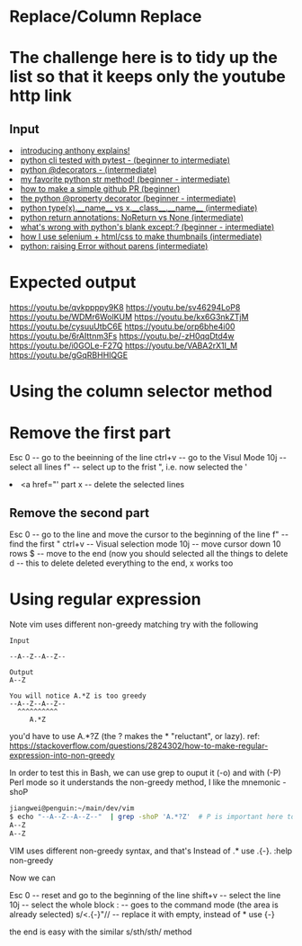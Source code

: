 # Replace/Column Replace
# The challenge here is to tidy up the list so that it keeps only the youtube http link

## Input
<li><a href="https://youtu.be/qvkppppy9K8" rel="nofollow">introducing anthony explains!</a></li>
<li><a href="https://youtu.be/sv46294LoP8" rel="nofollow">python cli tested with pytest - (beginner to intermediate)</a></li>
<li><a href="https://youtu.be/WDMr6WolKUM" rel="nofollow">python @decorators - (intermediate)</a></li>
<li><a href="https://youtu.be/kx6G3nkZTjM" rel="nofollow">my favorite python str method! (beginner - intermediate)</a></li>
<li><a href="https://youtu.be/cysuuUtbC6E" rel="nofollow">how to make a simple github PR (beginner)</a></li>
<li><a href="https://youtu.be/orp6bhe4i00" rel="nofollow">the python @property decorator (beginner - intermediate)</a></li>
<li><a href="https://youtu.be/6rAIttnm3Fs" rel="nofollow">python type(x).__name__ vs x.__class__.__name__ (intermediate)</a></li>
<li><a href="https://youtu.be/-zH0qqDtd4w" rel="nofollow">python return annotations: NoReturn vs None (intermediate)</a></li>
<li><a href="https://youtu.be/i0GOLe-F27Q" rel="nofollow">what's wrong with python's blank except:? (beginner - intermediate)</a></li>
<li><a href="https://youtu.be/VABA2rX1I_M" rel="nofollow">how I use selenium + html/css to make thumbnails (intermediate)</a></li>
<li><a href="https://youtu.be/gGqRBHHIQGE" rel="nofollow">python: raising Error without parens (intermediate)</a></li>

# Expected output
https://youtu.be/qvkppppy9K8
https://youtu.be/sv46294LoP8
https://youtu.be/WDMr6WolKUM
https://youtu.be/kx6G3nkZTjM
https://youtu.be/cysuuUtbC6E
https://youtu.be/orp6bhe4i00
https://youtu.be/6rAIttnm3Fs
https://youtu.be/-zH0qqDtd4w
https://youtu.be/i0GOLe-F27Q
https://youtu.be/VABA2rX1I_M
https://youtu.be/gGqRBHHIQGE

# Using the column selector method
# Remove the first part
 Esc 0 -- go to the beeinning of the line
 ctrl+v -- go to the Visul Mode
 10j -- select all lines
 f" -- select up to the frist ", i.e. now selected the '<li><a href="' part
 x -- delete the selected lines


## Remove the second part
 Esc 0 -- go to the line and move the cursor to the beginning of the line
 f" -- find the first "
 ctrl+v -- Visual selection mode
 10j -- move cursor down 10 rows
 $ -- move to the end (now you should selected all the things to delete
 d -- this to delete deleted everything to the end, x works too


# Using regular expression
 Note vim uses different non-greedy matching 
 try with the following

```
Input

--A--Z--A--Z--

Output
A--Z

You will notice A.*Z is too greedy
--A--Z--A--Z--
  ^^^^^^^^^^
     A.*Z
```

you'd have to use A.*?Z (the ? makes the * "reluctant", or lazy).
ref: https://stackoverflow.com/questions/2824302/how-to-make-regular-expression-into-non-greedy

In order to test this in Bash, we can use grep to ouput it (-o) and with (-P) Perl mode so it 
 understands the non-greedy method,
 I like the mnemonic -shoP


```bash
jiangwei@penguin:~/main/dev/vim                                                                                                                          
$ echo "--A--Z--A--Z--"  | grep -shoP 'A.*?Z'  # P is important here to enable Perl mode
A--Z                                                                                                                                                     
A--Z   
```

VIM uses different non-greedy syntax, and that's 
Instead of .* use .\{-}.
:help non-greedy

Now we can 

 Esc 0 -- reset and go to the beginning of the line
 shift+v -- select the line
 10j -- select the whole block
 : -- goes to the command mode (the area is already selected)
 s/<.\{-}"// -- replace it with empty, instead of * use \{-}

the end is easy with the similar s/sth/sth/ method

